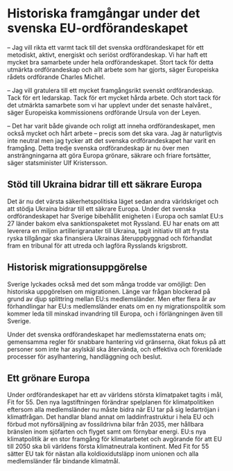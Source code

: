 # Historiska framgångar under det svenska EU-ordförandeskapet

– Jag vill rikta ett varmt tack till det svenska ordförandeskapet för ett metodiskt, aktivt, energiskt och seriöst ordförandeskap. Vi har haft ett mycket bra samarbete under hela ordförandeskapet. Stort tack för detta utmärkta ordförandeskap och allt arbete som har gjorts, säger Europeiska rådets ordförande Charles Michel.

– Jag vill gratulera till ett mycket framgångsrikt svenskt ordförandeskap. Tack för ert ledarskap. Tack för ert mycket hårda arbete. Och stort tack för det utmärkta samarbete som vi har upplevt under det senaste halvåret., säger Europeiska kommissionens ordförande Ursula von der Leyen.

– Det har varit både givande och roligt att inneha ordförandeskapet, men också mycket och hårt arbete – precis som det ska vara. Jag är naturligtvis inte neutral men jag tycker att det svenska ordförandeskapet har varit en framgång. Detta tredje svenska ordförandeskap är nu över men ansträngningarna att göra Europa grönare, säkrare och friare fortsätter, säger statsminister Ulf Kristersson.

## Stöd till Ukraina bidrar till ett säkrare Europa

Det är nu det värsta säkerhetspolitiska läget sedan andra världskriget och att stödja Ukraina bidrar till ett säkrare Europa. Under det svenska ordförandeskapet har Sverige bibehållit enigheten i Europa och samlat EU:s 27 länder bakom elva sanktionspaketet mot Ryssland. EU har enats om att leverera en miljon artillerigranater till Ukraina, tagit initiativ till att frysta ryska tillgångar ska finansiera Ukrainas återuppbyggnad och förhandlat fram en tribunal för att utreda och lagföra Rysslands krigsbrott.

## Historisk migrationsuppgörelse

Sverige lyckades också med det som många trodde var omöjligt: Den historiska uppgörelsen om migrationen. Länge var frågan blockerad på grund av djup splittring mellan EU:s medlemsländer. Men efter flera år av förhandlingar har EU:s medlemsländer enats om en ny migrationspolitik som kommer leda till minskad invandring till Europa, och i förlängningen även till Sverige.

Under det svenska ordförandeskapet har medlemsstaterna enats om; gemensamma regler för snabbare hantering vid gränserna, ökat fokus på att personer som inte har asylskäl ska återvända, och effektiva och förenklade processer för asylhantering, handläggning och beslut.

## Ett grönare Europa

Under ordförandeskapet har ett av världens största klimatpaket tagits i mål, Fit for 55. Den nya lagstiftningen förändrar spelplanen för klimatpolitiken eftersom alla medlemsländer nu måste bidra när EU tar på sig ledartröjan i klimatfrågan. Det handlar bland annat om laddinfrastruktur i hela EU och förbud mot nyförsäljning av fossildrivna bilar från 2035, mer hållbara bränslen inom sjöfarten och flyget samt om förnybar energi. EU:s nya klimatpolitik är en stor framgång för klimatarbetet och avgörande för att EU till 2050 ska bli världens första klimatneutrala kontinent. Med Fit for 55 sätter EU tak för nästan alla koldioxidutsläpp inom unionen och alla medlemsländer får bindande klimatmål.
